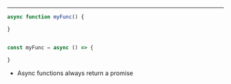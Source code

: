 ***
```js
async function myFunc() {

}


const myFunc = async () => {

}
```
* Async functions always return a promise

